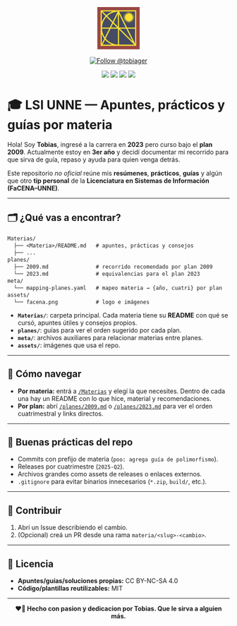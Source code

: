<p align="center">
  <img src="./assets/facena.png" alt="Logo de FaCENA" width="96"/>
</p>

<p align="center">
  <a href="https://github.com/tobiager">
    <img src="https://img.shields.io/github/followers/tobiager?label=Follow%20@tobiager&style=social" alt="Follow @tobiager" />
  </a>
</p>

<p align="center">
  <img src="https://img.shields.io/badge/LSI-UNNE-blue?style=for-the-badge"/>
  <img src="https://img.shields.io/badge/Organizaci%C3%B3n-Por%20Materia-8A2BE2?style=for-the-badge"/>
  <img src="https://img.shields.io/badge/Planes-2009%20%7C%202023-4caf50?style=for-the-badge"/>
  <img src="https://img.shields.io/badge/Estado-En%20construcci%C3%B3n-orange?style=for-the-badge"/>
</p>

# 🎓 LSI UNNE — Apuntes, prácticos y guías por materia

Hola! Soy **Tobias**, ingresé a la carrera en **2023** pero curso bajo el **plan 2009**. Actualmente estoy en **3er año** y decidí documentar mi recorrido para que sirva de guía, repaso y ayuda para quien venga detrás.

Este repositorio *no oficial* reúne mis **resúmenes**, **prácticos**, **guías** y algún que otro **tip personal** de la **Licenciatura en Sistemas de Información (FaCENA–UNNE)**.

---

## 🗂️ ¿Qué vas a encontrar?

```text
Materias/
  ├── <Materia>/README.md   # apuntes, prácticas y consejos
  ├── ...
planes/
  ├── 2009.md               # recorrido recomendado por plan 2009
  └── 2023.md               # equivalencias para el plan 2023
meta/
  └── mapping-planes.yaml   # mapeo materia → {año, cuatri} por plan
assets/
  └── facena.png            # logo e imágenes
```

- **`Materias/`**: carpeta principal. Cada materia tiene su **README** con qué se cursó, apuntes útiles y consejos propios.
- **`planes/`**: guías para ver el orden sugerido por cada plan.
- **`meta/`**: archivos auxiliares para relacionar materias entre planes.
- **`assets/`**: imágenes que usa el repo.

---

## 🚀 Cómo navegar

- **Por materia:** entrá a [`/Materias`](./Materias) y elegí la que necesites. Dentro de cada una hay un README con lo que hice, material y recomendaciones.
- **Por plan:** abrí [`/planes/2009.md`](./planes/2009.md) o [`/planes/2023.md`](./planes/2023.md) para ver el orden cuatrimestral y links directos.

---

## 🧰 Buenas prácticas del repo

- Commits con prefijo de materia (`poo: agrega guía de polimorfismo`).
- Releases por cuatrimestre (`2025-Q2`).
- Archivos grandes como assets de releases o enlaces externos.
- `.gitignore` para evitar binarios innecesarios (`*.zip`, `build/`, etc.).

---

## 🧱 Contribuir

1. Abrí un Issue describiendo el cambio.
2. (Opcional) creá un PR desde una rama `materia/<slug>-<cambio>`.

---

## 📄 Licencia

- **Apuntes/guías/soluciones propias:** CC BY-NC-SA 4.0  
- **Código/plantillas reutilizables:** MIT

---

<p align="center"><b>❤️🐔 Hecho con pasion y dedicacion por Tobias. Que le sirva a alguien más.</b></p>
